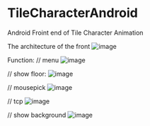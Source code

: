 # TileCharacterAndroid
 Android Froint end of Tile Character Animation
 
 The architecture of the front
![image](https://github.com/Kususumu/TileAnimationAndroid/doc/MobileFront.png)
 
 Function:
 // menu
 ![image](https://github.com/Kususumu/TileAnimationAndroid/doc/menu.png)
 
 // show floor:
 ![image](https://github.com/Kususumu/TileAnimationAndroid/doc/floor.png)
 
 
 // mousepick
 ![image](https://github.com/Kususumu/TileAnimationAndroid/doc/mousepick.png)
 
 // tcp
 ![image](https://github.com/Kususumu/TileAnimationAndroid/doc/tcp.png)
 
 // show background
 ![image](https://github.com/Kususumu/TileAnimationAndroid/doc/background.png)
 
